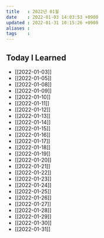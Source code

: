 ```yaml
---
title   : 2022년 01월 
date    : 2022-01-03 14:03:53 +0900
updated : 2022-01-31 10:15:26 +0900
aliases : 
tags    : 
---
```

## Today I Learned
- [[2022-01-03]]
- [[2022-01-05]]
- [[2022-01-08]]
- [[2022-01-09]]
- [[2022-01-10]]
- [[2022-01-11]]
- [[2022-01-12]]
- [[2022-01-13]]
- [[2022-01-14]]
- [[2022-01-15]]
- [[2022-01-16]]
- [[2022-01-17]]
- [[2022-01-18]]
- [[2022-01-19]]
- [[2022-01-20]]
- [[2022-01-21]]
- [[2022-01-22]]
- [[2022-01-23]]
- [[2022-01-24]]
- [[2022-01-25]]
- [[2022-01-26]]
- [[2022-01-27]]
- [[2022-01-28]]
- [[2022-01-29]]
- [[2022-01-30]]
- [[2022-01-31]]
